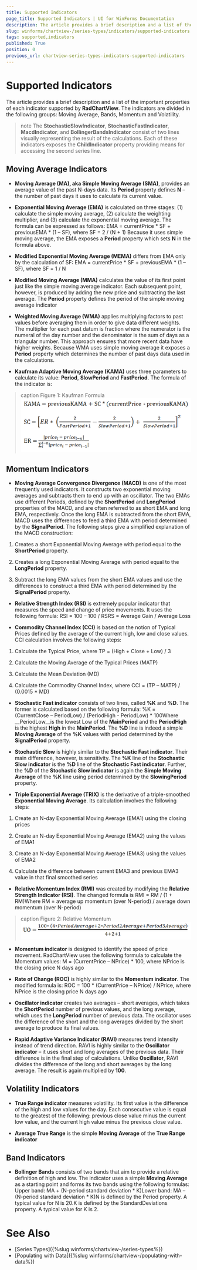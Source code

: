```yaml
---
title: Supported Indicators
page_title: Supported Indicators | UI for WinForms Documentation
description: The article provides a brief description and a list of the important properties of each indicator supported by RadChartView
slug: winforms/chartview-/series-types/indicators/supported-indicators
tags: supported,indicators
published: True
position: 0
previous_url: chartview-series-types-indicators-supported-indicators
---
```


# Supported Indicators

The article provides a brief description and a list of the important properties of each indicator supported by __RadChartView__. The indicators are divided in the following groups: Moving Average, Bands, Momentum and Volatility.

>note The **StochasticSlowIndicator**, **StochasticFastIndicator**, **MacdIndicator**, and **BollingerBandsIndicator** consist of two lines visually representing the result of the calculations. Each of these indicators exposes the **ChildIndicator** property providing means for accessing the second series line. 

## Moving Average Indicators

* __Moving Average (MA), aka Simple Moving Average (SMA)__, provides an average value of the past N-days data. Its __Period__ property defines __N__ – the number of past days it uses to calculate its current value.

* __Exponential Moving Average (EMA)__ is calculated on three stages: (1) calculate the simple moving average, (2) calculate the weighting multiplier, and (3) calculate the exponential moving average. The formula can be expressed as follows: EMA = currentPrice * SF + previousEMA * (1 – SF), where SF = 2 / (N + 1) Because it uses simple moving average, the EMA exposes a __Period__ property which sets __N__ in the formula above.  

* __Modified Exponential Moving Average (MEMA)__ differs from EMA only by the calculation of SF: EMA = currentPrice * SF + previousEMA * (1 – SF), where SF = 1 / N 

* __Modified Moving Average (MMA)__ calculates the value of its first point just like the simple moving average indicator. Each subsequent point, however, is produced by adding the new price and subtracting the last average. The __Period__ property defines the period of the simple moving average indicator

* __Weighted Moving Average (WMA)__ applies multiplying factors to past values before averaging them in order to give data different weights. The multiplier for each past datum is fraction where the numerator is the numeral of the day number and the denominator is the sum of days as a triangular number. This approach ensures that more recent data have higher weights. Because WMA uses simple moving average it exposes a __Period__ property which determines the number of past days data used in the calculations.

* __Kaufman Adaptive Moving Average (KAMA)__ uses three parameters to calculate its value: __Period__, __SlowPeriod__ and __FastPeriod__. The formula of the indicator is:

>caption Figure 1: Kaufman Formula
![chartview series types indicators supported indicators 001](images/chartview-series-types-indicators-supported-indicators001.png)

## Momentum Indicators      

* __Moving Average Convergence Divergence (MACD)__ is one of the most frequently used indicators. It constructs two exponential moving averages and subtracts them to end up with an oscillator. The two EMAs use different Periods, defined by the __ShortPeriod__ and __LongPeriod__ properties of the MACD, and are often referred to as short EMA and long EMA, respectively. Once the long EMA is subtracted from the short EMA, MACD uses the differences to feed a third EMA with period determined by the __SignalPeriod__. The following steps give a simplified explanation of the MACD construction:

1. Creates a short Exponential Moving Average with period equal to the __ShortPeriod__ property.

1. Creates a long Exponential Moving Average with period equal to the __LongPeriod__ property.

1. Subtract the long EMA values from the short EMA values and use the differences to construct a third EMA with period determined by the __SignalPeriod__ property.

* __Relative Strength Index (RSI)__ is extremely popular indicator that measures the speed and change of price movements. It uses the following formula: RSI = 100 – 100 / RSRS = Average Gain / Average Loss

* __Commodity Channel Index (CCI)__ is based on the notion of Typical Prices defined by the average of the current high, low and close values. CCI calculation involves the following steps:

1. Calculate the Typical Price, where TP = (High + Close + Low) / 3

1. Calculate the Moving Average of the Typical Prices (MATP)

1. Calculate the Mean Deviation (MD)

1. Calculate the Commodity Channel Index, where CCI = (TP – MATP) / (0.0015 * MD)

* __Stochastic Fast indicator__ consists of two lines, called __%K__ and __%D__. The former is calculated based on the following formula: %K = (CurrentClose – PeriodLow) / (PeriodHigh - PeriodLow) * 100Where __PeriodLow__is the lowest Low of the __MainPeriod__ and the __PeriodHigh__ is the highest __High__ in the __MainPeriod__. The __%D__ line is indeed a simple __Moving Average__ of the __%K__ values with period determined by the __SignalPeriod__ property.

* __Stochastic Slow__ is highly similar to the __Stochastic Fast indicator__. Their main difference, however, is sensitivity. The __%K__ line of the __Stochastic Slow indicator__ is the __%D__ line of the __Stochastic Fast indicator__. Further, the __%D__ of the __Stochastic Slow indicator__ is again the __Simple Moving Average__ of the __%K__ line using period determined by the __SlowingPeriod__ property.

* __Triple Exponential Average (TRIX)__ is the derivative of a triple-smoothed __Exponential Moving Average__. Its calculation involves the following steps:

1. Create an N-day Exponential Moving Average (EMA1) using the closing prices

1. Create an N-day Exponential Moving Average (EMA2) using the values of EMA1

1. Create an N-day Exponential Moving Average (EMA3) using the values of EMA2

1. Calculate the difference between current EMA3 and previous EMA3 value in that final smoothed series

* __Relative Momentum Index (RMI)__ was created by modifying the __Relative Strength Indicator (RSI)__. The changed formula is RMI = RM / (1 + RM)Where RM = average up momentum (over N-period) / average down momentum (over N-period)

>caption Figure 2: Relative Momentum
![](images/chartview-series-types-indicators-supported-indicators002.png)

* __Momentum indicator__ is designed to identify the speed of price movement. RadChartView uses the following formula to calculate the Momentum values: M = (CurrentPrice – NPrice) * 100, where NPrice is the closing price N days ago

* __Rate of Change (ROC)__ is highly similar to the __Momentum indicator__. The modified formula is: ROC = 100 * (CurrentPrice – NPrice) / NPrice, where NPrice is the closing price N days ago

* __Oscillator indicator__ creates two averages – short averages, which takes the __ShortPeriod__ number of previous values, and the long average, which uses the __LongPeriod__ number of previous data. The oscillator uses the difference of the short and the long averages divided by the short average to produce its final values.

* __Rapid Adaptive Variance Indicator (RAVI)__ measures trend intensity instead of trend direction. RAVI is highly similar to the __Oscillator indicator__ – it uses short and long averages of the previous data. Their difference is in the final step of calculations. Unlike __Oscillator__, RAVI divides the difference of the long and short averages by the long average. The result is again multiplied by __100__.

## Volatility Indicators

* __True Range indicator__ measures volatility. Its first value is the difference of the high and low values for the day. Each consecutive value is equal to the greatest of the following: previous close value minus the current low value, and the current high value minus the previous close value.

* __Average True Range__ is the simple __Moving Average__ of the __True Range indicator__

## Band Indicators

* __Bollinger Bands__ consists of two bands that aim to provide a relative definition of high and low. The indicator uses a simple __Moving Average__ as a starting point and forms its two bands using the following formulas: Upper band: MA + (N-period standard deviation * K)Lower band: MA – (N-period standard deviation * K)N is defined by the Period property. A typical value for N is 20.K is defined by the StandardDeviations property. A typical value for K is 2.

# See Also

* [Series Types]({%slug winforms/chartview-/series-types%})
* [Populating with Data]({%slug winforms/chartview-/populating-with-data%})